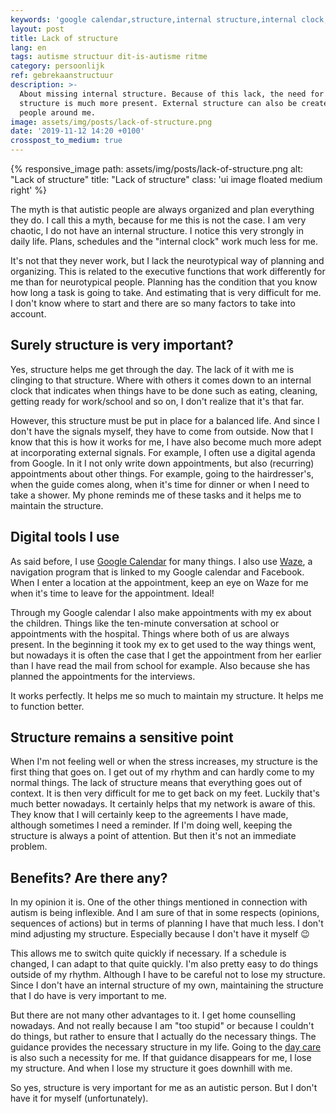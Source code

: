 ```yaml
---
keywords: 'google calendar,structure,internal structure,internal clock,appointment'
layout: post
title: Lack of structure
lang: en
tags: autisme structuur dit-is-autisme ritme
category: persoonlijk
ref: gebrekaanstructuur
description: >-
  About missing internal structure. Because of this lack, the need for external
  structure is much more present. External structure can also be created by
  people around me.
image: assets/img/posts/lack-of-structure.png
date: '2019-11-12 14:20 +0100'
crosspost_to_medium: true
---
```


{% responsive_image path: assets/img/posts/lack-of-structure.png alt: "Lack of structure" title: "Lack of structure" class: 'ui image floated medium right' %}

The myth is that autistic people are always organized and plan everything they do. I call this a myth, because for me this is not the case. I am very chaotic, I do not have an internal structure. I notice this very strongly in daily life. Plans, schedules and the "internal clock" work much less for me.

It's not that they never work, but I lack the neurotypical way of planning and organizing. This is related to the executive functions that work differently for me than for neurotypical people. Planning has the condition that you know how long a task is going to take. And estimating that is very difficult for me. I don't know where to start and there are so many factors to take into account.

## Surely structure is very important?

Yes, structure helps me get through the day. The lack of it with me is clinging to that structure. Where with others it comes down to an internal clock that indicates when things have to be done such as eating, cleaning, getting ready for work/school and so on, I don't realize that it's that far.

However, this structure must be put in place for a balanced life. And since I don't have the signals myself, they have to come from outside. Now that I know that this is how it works for me, I have also become much more adept at incorporating external signals. For example, I often use a digital agenda from Google. In it I not only write down appointments, but also (recurring) appointments about other things. For example, going to the hairdresser's, when the guide comes along, when it's time for dinner or when I need to take a shower. My phone reminds me of these tasks and it helps me to maintain the structure.

## Digital tools I use

As said before, I use [Google Calendar](http://google.com/calendar/) for many things. I also use [Waze](https://www.waze.com/nl/), a navigation program that is linked to my Google calendar and Facebook. When I enter a location at the appointment, keep an eye on Waze for me when it's time to leave for the appointment. Ideal!

Through my Google calendar I also make appointments with my ex about the children. Things like the ten-minute conversation at school or appointments with the hospital. Things where both of us are always present. In the beginning it took my ex to get used to the way things went, but nowadays it is often the case that I get the appointment from her earlier than I have read the mail from school for example. Also because she has planned the appointments for the interviews.

It works perfectly. It helps me so much to maintain my structure. It helps me to function better.

## Structure remains a sensitive point

When I'm not feeling well or when the stress increases, my structure is the first thing that goes on. I get out of my rhythm and can hardly come to my normal things. The lack of structure means that everything goes out of context. It is then very difficult for me to get back on my feet. Luckily that's much better nowadays. It certainly helps that my network is aware of this. They know that I will certainly keep to the agreements I have made, although sometimes I need a reminder. If I'm doing well, keeping the structure is always a point of attention. But then it's not an immediate problem.

## Benefits? Are there any?

In my opinion it is. One of the other things mentioned in connection with autism is being inflexible. And I am sure of that in some respects (opinions, sequences of actions) but in terms of planning I have that much less. I don't mind adjusting my structure. Especially because I don't have it myself :wink:

This allows me to switch quite quickly if necessary. If a schedule is changed, I can adapt to that quite quickly. I'm also pretty easy to do things outside of my rhythm. Although I have to be careful not to lose my structure. Since I don't have an internal structure of my own, maintaining the structure that I do have is very important to me.

But there are not many other advantages to it. I get home counselling nowadays. And not really because I am "too stupid" or because I couldn't do things, but rather to ensure that I actually do the necessary things. The guidance provides the necessary structure in my life. Going to the [day care](https://www.scauting.nl) is also such a necessity for me. If that guidance disappears for me, I lose my structure. And when I lose my structure it goes downhill with me.

So yes, structure is very important for me as an autistic person. But I don't have it for myself (unfortunately).

